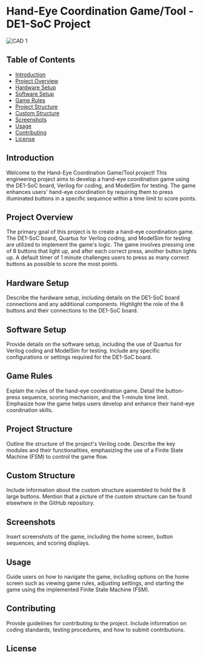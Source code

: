 # Hand-Eye Coordination Game/Tool - DE1-SoC Project

![CAD 1](https://github.com/Aryan-G4/Dexerity-Dash/assets/119129454/f7df1696-e6b6-4c69-ba0a-03a0627b2064)

## Table of Contents

- [Introduction](#introduction)
- [Project Overview](#project-overview)
- [Hardware Setup](#hardware-setup)
- [Software Setup](#software-setup)
- [Game Rules](#game-rules)
- [Project Structure](#project-structure)
- [Custom Structure](#custom-structure)
- [Screenshots](#screenshots)
- [Usage](#usage)
- [Contributing](#contributing)
- [License](#license)

## Introduction

Welcome to the Hand-Eye Coordination Game/Tool project! This engineering project aims to develop a hand-eye coordination game using the DE1-SoC board, Verilog for coding, and ModelSim for testing. The game enhances users' hand-eye coordination by requiring them to press illuminated buttons in a specific sequence within a time limit to score points.

## Project Overview

The primary goal of this project is to create a hand-eye coordination game. The DE1-SoC board, Quartus for Verilog coding, and ModelSim for testing are utilized to implement the game's logic. The game involves pressing one of 8 buttons that light up, and after each correct press, another button lights up. A default timer of 1 minute challenges users to press as many correct buttons as possible to score the most points.

## Hardware Setup

Describe the hardware setup, including details on the DE1-SoC board connections and any additional components. Highlight the role of the 8 buttons and their connections to the DE1-SoC board.

## Software Setup

Provide details on the software setup, including the use of Quartus for Verilog coding and ModelSim for testing. Include any specific configurations or settings required for the DE1-SoC board.

## Game Rules

Explain the rules of the hand-eye coordination game. Detail the button-press sequence, scoring mechanism, and the 1-minute time limit. Emphasize how the game helps users develop and enhance their hand-eye coordination skills.

## Project Structure

Outline the structure of the project's Verilog code. Describe the key modules and their functionalities, emphasizing the use of a Finite State Machine (FSM) to control the game flow.

## Custom Structure

Include information about the custom structure assembled to hold the 8 large buttons. Mention that a picture of the custom structure can be found elsewhere in the GitHub repository.

## Screenshots

Insert screenshots of the game, including the home screen, button sequences, and scoring displays.

## Usage

Guide users on how to navigate the game, including options on the home screen such as viewing game rules, adjusting settings, and starting the game using the implemented Finite State Machine (FSM).

## Contributing

Provide guidelines for contributing to the project. Include information on coding standards, testing procedures, and how to submit contributions.

## License
